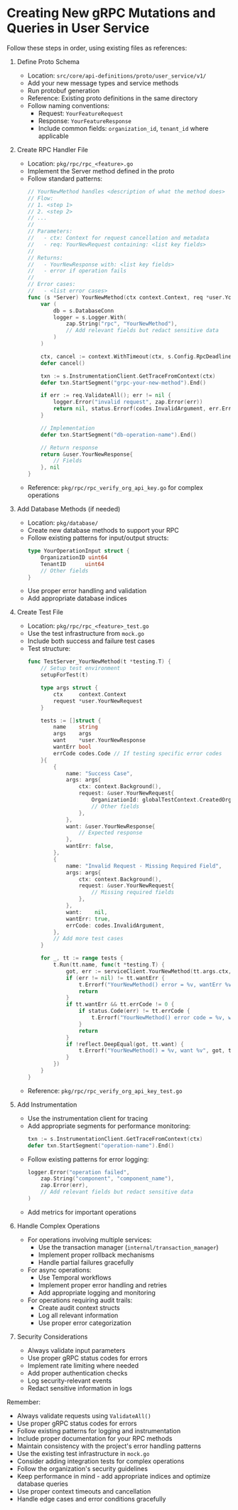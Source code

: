 # Creating New gRPC Mutations and Queries in User Service

Follow these steps in order, using existing files as references:

1. Define Proto Schema
   - Location: `src/core/api-definitions/proto/user_service/v1/`
   - Add your new message types and service methods
   - Run protobuf generation
   - Reference: Existing proto definitions in the same directory
   - Follow naming conventions:
     - Request: `YourFeatureRequest`
     - Response: `YourFeatureResponse`
     - Include common fields: `organization_id`, `tenant_id` where applicable

2. Create RPC Handler File
   - Location: `pkg/rpc/rpc_<feature>.go`
   - Implement the Server method defined in the proto
   - Follow standard patterns:
     ```go
     // YourNewMethod handles <description of what the method does>
     // Flow:
     // 1. <step 1>
     // 2. <step 2>
     // ...
     //
     // Parameters:
     //   - ctx: Context for request cancellation and metadata
     //   - req: YourNewRequest containing: <list key fields>
     //
     // Returns:
     //   - YourNewResponse with: <list key fields>
     //   - error if operation fails
     //
     // Error cases:
     //   - <list error cases>
     func (s *Server) YourNewMethod(ctx context.Context, req *user.YourNewRequest) (*user.YourNewResponse, error) {
         var (
             db = s.DatabaseConn
             logger = s.Logger.With(
                 zap.String("rpc", "YourNewMethod"),
                 // Add relevant fields but redact sensitive data
             )
         )

         ctx, cancel := context.WithTimeout(ctx, s.Config.RpcDeadline)
         defer cancel()

         txn := s.InstrumentationClient.GetTraceFromContext(ctx)
         defer txn.StartSegment("grpc-your-new-method").End()

         if err := req.ValidateAll(); err != nil {
             logger.Error("invalid request", zap.Error(err))
             return nil, status.Errorf(codes.InvalidArgument, err.Error())
         }

         // Implementation
         defer txn.StartSegment("db-operation-name").End()

         // Return response
         return &user.YourNewResponse{
             // Fields
         }, nil
     }
     ```
   - Reference: `pkg/rpc/rpc_verify_org_api_key.go` for complex operations

3. Add Database Methods (if needed)
   - Location: `pkg/database/`
   - Create new database methods to support your RPC
   - Follow existing patterns for input/output structs:
     ```go
     type YourOperationInput struct {
         OrganizationID uint64
         TenantID      uint64
         // Other fields
     }
     ```
   - Use proper error handling and validation
   - Add appropriate database indices

4. Create Test File
   - Location: `pkg/rpc/rpc_<feature>_test.go`
   - Use the test infrastructure from `mock.go`
   - Include both success and failure test cases
   - Test structure:
     ```go
     func TestServer_YourNewMethod(t *testing.T) {
         // Setup test environment
         setupForTest(t)

         type args struct {
             ctx     context.Context
             request *user.YourNewRequest
         }

         tests := []struct {
             name    string
             args    args
             want    *user.YourNewResponse
             wantErr bool
             errCode codes.Code // If testing specific error codes
         }{
             {
                 name: "Success Case",
                 args: args{
                     ctx: context.Background(),
                     request: &user.YourNewRequest{
                         OrganizationId: globalTestContext.CreatedOrganization.Id,
                         // Other fields
                     },
                 },
                 want: &user.YourNewResponse{
                     // Expected response
                 },
                 wantErr: false,
             },
             {
                 name: "Invalid Request - Missing Required Field",
                 args: args{
                     ctx: context.Background(),
                     request: &user.YourNewRequest{
                         // Missing required fields
                     },
                 },
                 want:    nil,
                 wantErr: true,
                 errCode: codes.InvalidArgument,
             },
             // Add more test cases
         }

         for _, tt := range tests {
             t.Run(tt.name, func(t *testing.T) {
                 got, err := serviceClient.YourNewMethod(tt.args.ctx, tt.args.request)
                 if (err != nil) != tt.wantErr {
                     t.Errorf("YourNewMethod() error = %v, wantErr %v", err, tt.wantErr)
                     return
                 }
                 if tt.wantErr && tt.errCode != 0 {
                     if status.Code(err) != tt.errCode {
                         t.Errorf("YourNewMethod() error code = %v, want %v", status.Code(err), tt.errCode)
                     }
                     return
                 }
                 if !reflect.DeepEqual(got, tt.want) {
                     t.Errorf("YourNewMethod() = %v, want %v", got, tt.want)
                 }
             })
         }
     }
     ```
   - Reference: `pkg/rpc/rpc_verify_org_api_key_test.go`

5. Add Instrumentation
   - Use the instrumentation client for tracing
   - Add appropriate segments for performance monitoring:
     ```go
     txn := s.InstrumentationClient.GetTraceFromContext(ctx)
     defer txn.StartSegment("operation-name").End()
     ```
   - Follow existing patterns for error logging:
     ```go
     logger.Error("operation failed",
         zap.String("component", "component_name"),
         zap.Error(err),
         // Add relevant fields but redact sensitive data
     )
     ```
   - Add metrics for important operations

6. Handle Complex Operations
   - For operations involving multiple services:
     - Use the transaction manager (`internal/transaction_manager`)
     - Implement proper rollback mechanisms
     - Handle partial failures gracefully
   - For async operations:
     - Use Temporal workflows
     - Implement proper error handling and retries
     - Add appropriate logging and monitoring
   - For operations requiring audit trails:
     - Create audit context structs
     - Log all relevant information
     - Use proper error categorization

7. Security Considerations
   - Always validate input parameters
   - Use proper gRPC status codes for errors
   - Implement rate limiting where needed
   - Add proper authentication checks
   - Log security-relevant events
   - Redact sensitive information in logs

Remember:
- Always validate requests using `ValidateAll()`
- Use proper gRPC status codes for errors
- Follow existing patterns for logging and instrumentation
- Include proper documentation for your RPC methods
- Maintain consistency with the project's error handling patterns
- Use the existing test infrastructure in `mock.go`
- Consider adding integration tests for complex operations
- Follow the organization's security guidelines
- Keep performance in mind - add appropriate indices and optimize database queries
- Use proper context timeouts and cancellation
- Handle edge cases and error conditions gracefully
